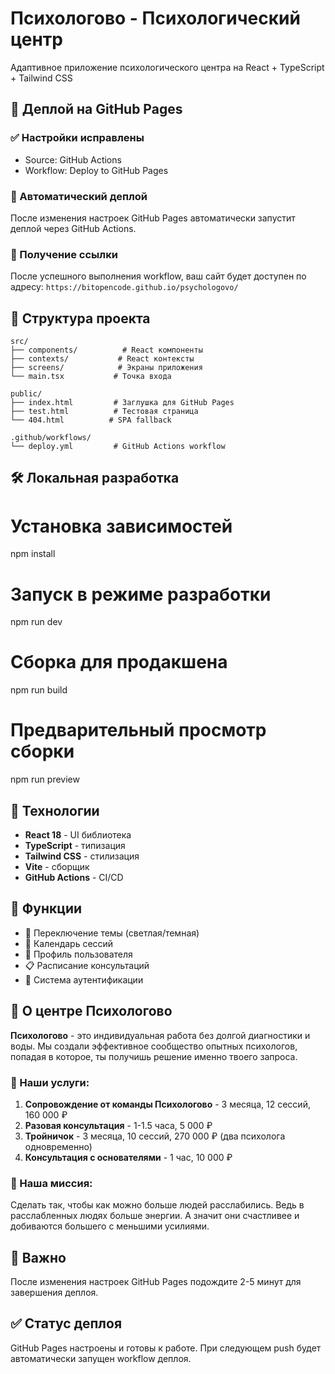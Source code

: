 # Психологово - Психологический центр

Адаптивное приложение психологического центра на React + TypeScript + Tailwind CSS

## 🚀 Деплой на GitHub Pages

### ✅ Настройки исправлены

* Source: GitHub Actions
* Workflow: Deploy to GitHub Pages

### 🔄 Автоматический деплой

После изменения настроек GitHub Pages автоматически запустит деплой через GitHub Actions.

### 📍 Получение ссылки

После успешного выполнения workflow, ваш сайт будет доступен по адресу: `https://bitopencode.github.io/psychologovo/`

## 📁 Структура проекта

```
src/
├── components/          # React компоненты
├── contexts/           # React контексты
├── screens/            # Экраны приложения
└── main.tsx           # Точка входа

public/
├── index.html         # Заглушка для GitHub Pages
├── test.html          # Тестовая страница
└── 404.html          # SPA fallback

.github/workflows/
└── deploy.yml         # GitHub Actions workflow

```

## 🛠️ Локальная разработка

# Установка зависимостей
npm install

# Запуск в режиме разработки
npm run dev

# Сборка для продакшена
npm run build

# Предварительный просмотр сборки
npm run preview

## 🔧 Технологии

* **React 18** - UI библиотека
* **TypeScript** - типизация
* **Tailwind CSS** - стилизация
* **Vite** - сборщик
* **GitHub Actions** - CI/CD

## 📱 Функции

* 🌙 Переключение темы (светлая/темная)
* 📅 Календарь сессий
* 👤 Профиль пользователя
* 📋 Расписание консультаций
* 🔐 Система аутентификации

## 🧠 О центре Психологово

**Психологово** - это индивидуальная работа без долгой диагностики и воды. Мы создали эффективное сообщество опытных психологов, попадая в которое, ты получишь решение именно твоего запроса.

### 🎯 Наши услуги:

1. **Сопровождение от команды Психологово** - 3 месяца, 12 сессий, 160 000 ₽
2. **Разовая консультация** - 1-1.5 часа, 5 000 ₽
3. **Тройничок** - 3 месяца, 10 сессий, 270 000 ₽ (два психолога одновременно)
4. **Консультация с основателями** - 1 час, 10 000 ₽

### 💎 Наша миссия:

Сделать так, чтобы как можно больше людей расслабились. Ведь в расслабленных людях больше энергии. А значит они счастливее и добиваются большего с меньшими усилиями.

## 🚨 Важно

После изменения настроек GitHub Pages подождите 2-5 минут для завершения деплоя.

## ✅ Статус деплоя

GitHub Pages настроены и готовы к работе. При следующем push будет автоматически запущен workflow деплоя. 